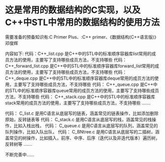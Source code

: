 # 这是常用的数据结构的C实现，以及C++中STL中常用的数据结构的使用方法

需要准备的预备知识有:C Primer Plus、:C++ primer、《数据结构(C++语言版)》邓俊辉

内容如下:
代码：C++_list.cpp  是C++中的STL中的标准顺序容器库list常用的成员方法的使用，主要写了支持哪些成员方法，不支持哪些
代码： C++_forward_list.cpp  是C++中的STL中的标准顺序容器库forward_list常用的成员方法的使用，主要写了支持哪些成员方法，不支持哪些
代码： C++_deque.cpp  是C++中的STL中的标准顺序容器库deque常用的成员方法的使用，主要写了支持哪些成员方法，不支持哪些
代码： C++_queue.cpp  是C++中的STL中的标准顺序容器库queue常用的成员方法的使用，主要写了支持哪些成员方法，不支持哪些
代码： C++_stack.cpp  是C++中的STL中的标准顺序容器库stack常用的成员方法的使用，主要写了支持哪些成员方法，不支持哪些
.......

代码： C_list.c  是用C语言从底层写的链表，涵盖常见的链表操作，比如添加删除原始，反转链表等
代码： C_stack.c  是用C语言从底层写的栈，涵盖常见的栈操作，比如入栈出栈，
代码： C_queue.c  是用C语言从底层写的队列，涵盖常见的队列操作，比如入队出队，
代码： C_BNtree.c  是用C语言从底层写的二插树，涵盖常见的树操作，比如插入，前序、中序、后序（迭代以及非迭代版本）遍历树，反转树等
.......

不断完善中......                                    
